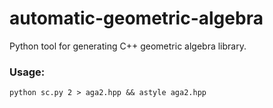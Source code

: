 automatic-geometric-algebra
===========================

Python tool for generating C++ geometric algebra library.



### Usage:
	
	python sc.py 2 > aga2.hpp && astyle aga2.hpp
